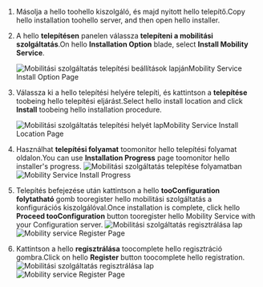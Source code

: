 1. <span data-ttu-id="4ac80-101">Másolja a hello toohello kiszolgáló, és majd nyitott hello telepítő.</span><span class="sxs-lookup"><span data-stu-id="4ac80-101">Copy hello installation toohello server, and then open hello installer.</span></span>
2. <span data-ttu-id="4ac80-102">A hello **telepítésen** panelen válassza **telepíteni a mobilitási szolgáltatás**.</span><span class="sxs-lookup"><span data-stu-id="4ac80-102">On hello **Installation Option** blade, select **Install Mobility Service**.</span></span>

    ![<span data-ttu-id="4ac80-103">Mobilitási szolgáltatás telepítési beállítások lapján</span><span class="sxs-lookup"><span data-stu-id="4ac80-103">Mobility Service Install Option Page</span></span> ](./media/site-recovery-install-mob-svc-gui/mobility1.png)
3. <span data-ttu-id="4ac80-104">Válassza ki a hello telepítési helyére telepíti, és kattintson a **telepítése** toobeing hello telepítési eljárást.</span><span class="sxs-lookup"><span data-stu-id="4ac80-104">Select hello install location  and click **Install** toobeing hello installation procedure.</span></span>

    ![<span data-ttu-id="4ac80-105">Mobilitási szolgáltatás telepítési helyét lap</span><span class="sxs-lookup"><span data-stu-id="4ac80-105">Mobility Service Install Location Page</span></span> ](./media/site-recovery-install-mob-svc-gui/mobility2.png)
4. <span data-ttu-id="4ac80-106">Használhat **telepítési folyamat** toomonitor hello telepítési folyamat oldalon.</span><span class="sxs-lookup"><span data-stu-id="4ac80-106">You can use **Installation Progress** page toomonitor hello installer's progress.</span></span>
    <span data-ttu-id="4ac80-107">![Mobilitási szolgáltatás telepítése folyamatban](./media/site-recovery-install-mob-svc-gui/mobility3.png)</span><span class="sxs-lookup"><span data-stu-id="4ac80-107">![Mobility Service Install Progress ](./media/site-recovery-install-mob-svc-gui/mobility3.png)</span></span>

5. <span data-ttu-id="4ac80-108">Telepítés befejezése után kattintson a hello **tooConfiguration folytatható** gomb tooregister hello mobilitási szolgáltatás a konfigurációs kiszolgálóval.</span><span class="sxs-lookup"><span data-stu-id="4ac80-108">Once installation is complete, click hello **Proceed tooConfiguration** button tooregister hello Mobility Service with your Configuration server.</span></span>
    <span data-ttu-id="4ac80-109">![Mobilitási szolgáltatás regisztrálása lap](./media/site-recovery-install-mob-svc-gui/mobility4.png)</span><span class="sxs-lookup"><span data-stu-id="4ac80-109">![Mobility service Register Page ](./media/site-recovery-install-mob-svc-gui/mobility4.png)</span></span>

6. <span data-ttu-id="4ac80-110">Kattintson a hello **regisztrálása** toocomplete hello regisztráció gombra.</span><span class="sxs-lookup"><span data-stu-id="4ac80-110">Click on hello **Register** button toocomplete hello registration.</span></span>
    <span data-ttu-id="4ac80-111">![Mobilitási szolgáltatás regisztrálása lap](./media/site-recovery-install-mob-svc-gui/mobility5.png)</span><span class="sxs-lookup"><span data-stu-id="4ac80-111">![Mobility service Register Page ](./media/site-recovery-install-mob-svc-gui/mobility5.png)</span></span>
